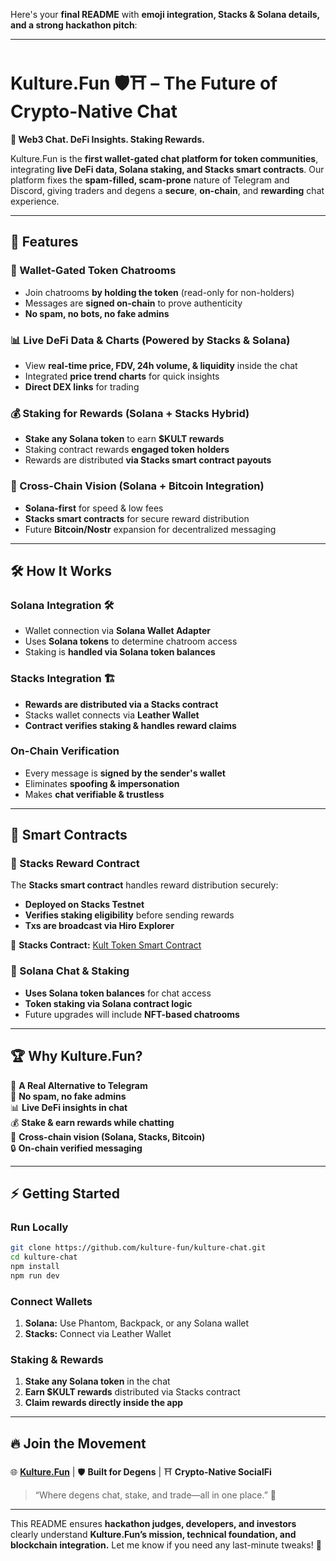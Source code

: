 Here's your **final README** with **emoji integration, Stacks & Solana details, and a strong hackathon pitch**:

---

# **Kulture.Fun 🛡️⛩️ – The Future of Crypto-Native Chat**  

**🔺 Web3 Chat. DeFi Insights. Staking Rewards.**  

Kulture.Fun is the **first wallet-gated chat platform for token communities**, integrating **live DeFi data, Solana staking, and Stacks smart contracts**. Our platform fixes the **spam-filled, scam-prone** nature of Telegram and Discord, giving traders and degens a **secure**, **on-chain**, and **rewarding** chat experience.  

---

## 🚀 **Features**  

### **🔹 Wallet-Gated Token Chatrooms**  
- Join chatrooms **by holding the token** (read-only for non-holders)  
- Messages are **signed on-chain** to prove authenticity  
- **No spam, no bots, no fake admins**  

### **📊 Live DeFi Data & Charts (Powered by Stacks & Solana)**  
- View **real-time price, FDV, 24h volume, & liquidity** inside the chat  
- Integrated **price trend charts** for quick insights  
- **Direct DEX links** for trading  

### **💰 Staking for Rewards (Solana + Stacks Hybrid)**  
- **Stake any Solana token** to earn **$KULT rewards**  
- Staking contract rewards **engaged token holders**  
- Rewards are distributed **via Stacks smart contract payouts**  

### **🌉 Cross-Chain Vision (Solana + Bitcoin Integration)**  
- **Solana-first** for speed & low fees  
- **Stacks smart contracts** for secure reward distribution  
- Future **Bitcoin/Nostr** expansion for decentralized messaging  

---

## 🛠 **How It Works**  

### **Solana Integration 🛠**  
- Wallet connection via **Solana Wallet Adapter**  
- Uses **Solana tokens** to determine chatroom access  
- Staking is **handled via Solana token balances**  

### **Stacks Integration 🏗️**  
- **Rewards are distributed via a Stacks contract**  
- Stacks wallet connects via **Leather Wallet**  
- **Contract verifies staking & handles reward claims**  

### **On-Chain Verification**  
- Every message is **signed by the sender's wallet**  
- Eliminates **spoofing & impersonation**  
- Makes **chat verifiable & trustless**  

---

## 📜 **Smart Contracts**  

### **🔹 Stacks Reward Contract**  
The **Stacks smart contract** handles reward distribution securely:  
- **Deployed on Stacks Testnet**  
- **Verifies staking eligibility** before sending rewards  
- **Txs are broadcast via Hiro Explorer**  

📜 **Stacks Contract:** [Kult Token Smart Contract](https://explorer.hiro.so/txid/ST2PQ57VQVWPS69J5W91EM6BXE75QD2Q701ANXXKZ.kult-token?chain=testnet)  

### **🔹 Solana Chat & Staking**  
- **Uses Solana token balances** for chat access  
- **Token staking via Solana contract logic**  
- Future upgrades will include **NFT-based chatrooms**  

---

## 🏆 **Why Kulture.Fun?**  

🚀 **A Real Alternative to Telegram**  
💬 **No spam, no fake admins**  
📊 **Live DeFi insights in chat**  
💰 **Stake & earn rewards while chatting**  
🌉 **Cross-chain vision (Solana, Stacks, Bitcoin)**  
🔒 **On-chain verified messaging**  

---

## ⚡ **Getting Started**  

### **Run Locally**  
```bash
git clone https://github.com/kulture-fun/kulture-chat.git  
cd kulture-chat  
npm install  
npm run dev  
```

### **Connect Wallets**  
1. **Solana:** Use Phantom, Backpack, or any Solana wallet  
2. **Stacks:** Connect via Leather Wallet  

### **Staking & Rewards**  
1. **Stake any Solana token** in the chat  
2. **Earn $KULT rewards** distributed via Stacks contract  
3. **Claim rewards directly inside the app**  

---

## 🔥 **Join the Movement**  
🌐 **[Kulture.Fun](https://kulture.fun/)** | 🛡️ **Built for Degens** | ⛩️ **Crypto-Native SocialFi**  

> “Where degens chat, stake, and trade—all in one place.” 🚀  

---

This README ensures **hackathon judges, developers, and investors** clearly understand **Kulture.Fun’s mission, technical foundation, and blockchain integration.** Let me know if you need any last-minute tweaks! 🚀